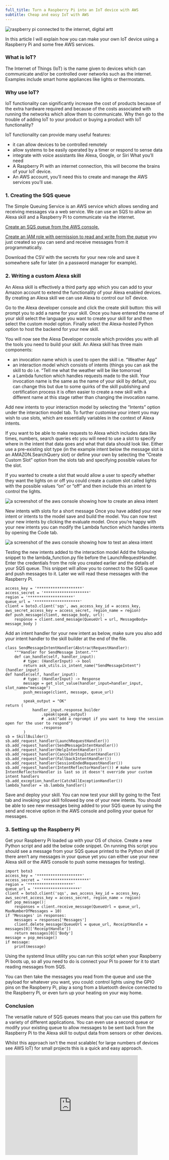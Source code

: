 ```yaml
---
full_title: Turn a Raspberry Pi into an IoT device with AWS
subtitle: Cheap and easy IoT with AWS
---
```

![raspberry pi connected to the internet, digital artt](/assets/images/2022-08-12-Turn-a-Raspberry-Pi-into-an-IoT-device-with-AWS/cover.webp)

In this article I will explain how you can make your own IoT device using a Raspberry Pi and some free AWS services.

### What is IoT?
The Internet of Things (IoT) is the name given to devices which can communicate and/or be controlled over networks such as the internet. Examples include smart home appliances like lights or thermostats.

### Why use IoT?
IoT functionality can significantly increase the cost of products because of the extra hardware required and because of the costs associated with running the networks which allow them to communicate. Why then go to the trouble of adding IoT to your product or buying a product with IoT functionality?

IoT functionality can provide many useful features:

- it can allow devices to be controlled remotely
- allow systems to be easily operated by a timer or respond to sense data
- integrate with voice assistants like Alexa, Google, or Siri
What you’ll need
- A Raspberry Pi with an internet connection, this will become the brains of your IoT device.
- An AWS account, you’ll need this to create and manage the AWS services you’ll use.

### 1\. Creating the SQS queue
The Simple Queuing Service is an AWS service which allows sending and receiving messages via a web service. We can use an SQS to allow an Alexa skill and a Raspberry Pi to communicate via the internet.

[Create an SQS queue from the AWS console.](https://docs.aws.amazon.com/AWSSimpleQueueService/latest/SQSDeveloperGuide/sqs-configure-create-queue.html)

[Create an IAM role with permission to read and write from the queue](https://docs.amazonaws.cn/en_us/AWSSimpleQueueService/latest/SQSDeveloperGuide/sqs-basic-examples-of-iam-policies.html) you just created so you can send and receive messages from it programmatically.

Download the CSV with the secrets for your new role and save it somewhere safe for later (in a password manager for example).

### 2\. Writing a custom Alexa skill
An Alexa skill is effectively a third party app which you can add to your Amazon account to extend the functionality of your Alexa enabled devices. By creating an Alexa skill we can use Alexa to control our IoT device.

Go to the Alexa developer console and click the create skill button: this will prompt you to add a name for your skill. Once you have entered the name of your skill select the language you want to create your skill for and then select the custom model option. Finally select the Alexa-hosted Python option to host the backend for your new skill.

You will now see the Alexa Developer console which provides you with all the tools you need to build your skill. An Alexa skill has three main components:

- an invocation name which is used to open the skill i.e. “Weather App”
- an interaction model which consists of intents (things you can ask the skill to do i.e. “Tell me what the weather will be like tomorrow)
- a Lambda function which handles requests made to the skill.
Your invocation name is the same as the name of your skill by default, you can change this but due to some quirks of the skill publishing and certification process it is often easier to create a new skill with a different name at this stage rather than changing the invocation name.

Add new intents to your interaction model by selecting the “Intents” option under the interaction model tab. To further customise your intent you may wish to use slots, which are essentially variables in the context of Alexa intents.

If you want to be able to make requests to Alexa which includes data like times, numbers, search queries etc you will need to use a slot to specify where in the intent that data goes and what that data should look like. Either use a pre-existing slot type (in the example intent below the message slot is an AMAZON.SearchQuery slot) or define your own by selecting the “Create Custom Slot” option from the slots tab and specifying possible values for the slot.

If you wanted to create a slot that would allow a user to specify whether they want the lights on or off you could create a custom slot called lights with the possible values “on” or “off” and then include this an intent to control the lights.

![a screenshot of the aws console showing how to create an alexa intent](/assets/images/2022-08-12-Turn-a-Raspberry-Pi-into-an-IoT-device-with-AWS/image1.webp)


New intents with slots for a short message
Once you have added your new intent or intents to the model save and build the model. You can now test your new intents by clicking the evaluate model. Once you’re happy with your new intents you can modify the Lambda function which handles intents by opening the Code tab.

![a screenshot of the aws console showing how to test an alexa intent](/assets/images/2022-08-12-Turn-a-Raspberry-Pi-into-an-IoT-device-with-AWS/image2.webp)

Testing the new intents added to the interaction model
Add the following snippet to the lambda_function.py file before the LaunchRequestHandler. Enter the credentials from the role you created earlier and the details of your SQS queue. This snippet will allow you to connect to the SQS queue and push messages to it. Later we will read these messages with the Raspberry Pi.

```
access_key = '********************'
access_secret = '********************'
region = '********************'
queue_url = '********************'
client = boto3.client('sqs', aws_access_key_id = access_key, aws_secret_access_key = access_secret, region_name = region)
def push_message(client, message_body, url):
    response = client.send_message(QueueUrl = url, MessageBody= message_body )
```
Add an intent handler for your new intent as below, make sure you also add your intent handler to the skill builder at the end of the file.

```
class SendMessageIntentHandler(AbstractRequestHandler):
    """Handler for SendMessage Intent."""
    def can_handle(self, handler_input):
        # type: (HandlerInput) -> bool
        return ask_utils.is_intent_name("SendMessageIntent")(handler_input)
def handle(self, handler_input):
        # type: (HandlerInput) -> Response
        message = get_slot_value(handler_input=handler_input, slot_name="message")
        push_message(client, message, queue_url)
        
        speak_output = "OK"
return (
            handler_input.response_builder
                .speak(speak_output)
                # .ask("add a reprompt if you want to keep the session open for the user to respond")
                .response
        )
sb = SkillBuilder()
sb.add_request_handler(LaunchRequestHandler())
sb.add_request_handler(SendMessageIntentHandler())
sb.add_request_handler(HelpIntentHandler())
sb.add_request_handler(CancelOrStopIntentHandler())
sb.add_request_handler(FallbackIntentHandler())
sb.add_request_handler(SessionEndedRequestHandler())
sb.add_request_handler(IntentReflectorHandler()) # make sure IntentReflectorHandler is last so it doesn't override your custom intent handlers
sb.add_exception_handler(CatchAllExceptionHandler())
lambda_handler = sb.lambda_handler()
```
Save and deploy your skill. You can now test your skill by going to the Test tab and invoking your skill followed by one of your new intents. You should be able to see new messages being added to your SQS queue by using the send and receive option in the AWS console and polling your queue for messages.

### 3\. Setting up the Raspberry Pi
Get your Raspberry Pi loaded up with your OS of choice. Create a new Python script and add the below code snippet. On running this script you should see a message from your SQS queue printed to the Python shell (if there aren’t any messages in your queue yet you can either use your new Alexa skill or the AWS console to push some messages for testing).

```
import boto3
access_key = '********************'
access_secret = '********************'
region = '********************'
queue_url = '********************'
client = boto3.client('sqs', aws_access_key_id = access_key, aws_secret_access_key = access_secret, region_name = region)
def pop_message():
    responses = client.receive_message(QueueUrl = queue_url, MaxNumberOfMessages = 10)
if 'Messages' in responses:
    messages = responses['Messages']
    client.delete_message(QueueUrl = queue_url, ReceiptHandle = messages[0]['ReceiptHandle'])
    return messages[0]['Body']
message = pop_message()
if message:
    print(message)
```

Using the systemd linux utility you can run this script when your Raspberry Pi boots up, so all you need to do is connect your Pi to power for it to start reading messages from SQS.

You can then take the messages you read from the queue and use the payload for whatever you want, you could: control lights using the GPIO pins on the Raspberry Pi, play a song from a bluetooth device connected to the Raspberry Pi, or even turn up your heating on your way home.

### Conclusion
The versatile nature of SQS queues means that you can use this pattern for a variety of different applications. You can even use a second queue or modify your existing queue to allow messages to be sent back from the Raspberry Pi to the Alexa skill to output data from sensors or other devices.

Whilst this approach isn’t the most scalable( for large numbers of devices see AWS IoT) for small projects this is a quick and easy approach.

<iframe width="420" height="315" src="https://youtube.com/embed/duz3iYFznYc" frameborder="0" allowfullscreen></iframe>